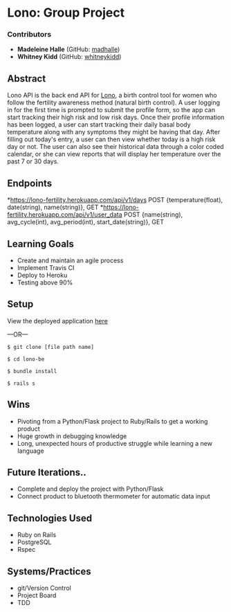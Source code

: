 # Lono: Group Project

### Contributors
* __Madeleine Halle__ (GitHub: [madhalle](https://github.com/madhalle))
* __Whitney Kidd__ (GitHub: [whitneykidd](https://github.com/whitneykidd))

## Abstract
Lono API is the back end API for [Lono](https://lono-fertility.herokuapp.com/), a birth control tool for women who follow the fertility awareness method (natural birth control). A user logging in for the first time is prompted to submit the profile form, so the app can start tracking their high risk and low risk days. Once their profile information has been logged, a user can start tracking their daily basal body temperature along with any symptoms they might be having that day. After filling out today's entry, a user can then view whether today is a high risk day or not. The user can also see their historical data through a color coded calendar, or she can view reports that will display her temperature over the past 7 or 30 days.

## Endpoints
 *https://lono-fertility.herokuapp.com/api/v1/days  POST {temperature(float), date(string), name(string)}, GET 
 *https://lono-fertility.herokuapp.com/api/v1/user_data  POST {name(string), avg_cycle(int), avg_period(int), start_date(string)}, GET 


## Learning Goals
* Create and maintain an agile process
* Implement Travis CI
* Deploy to Heroku
* Testing above 90%

## Setup

View the deployed application [here](https://lono-api.herokuapp.com/api/v1/days)

—OR—

`$ git clone [file path name]`

`$ cd lono-be`

`$ bundle install`

`$ rails s`


## Wins
- Pivoting from a Python/Flask project to Ruby/Rails to get a working product
- Huge growth in debugging knowledge
- Long, unexpected hours of productive struggle while learning a new language

## Future Iterations..
- Complete and deploy the project with Python/Flask
- Connect product to bluetooth thermometer for automatic data input

## Technologies Used
- Ruby on Rails
- PostgreSQL
- Rspec

## Systems/Practices
- git/Version Control
- Project Board
- TDD
